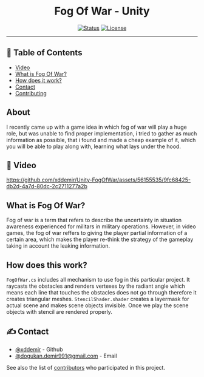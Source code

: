 <h1 align="center">Fog Of War - Unity</h3>

<div align="center">

[![Status](https://img.shields.io/badge/status-active-success.svg)]()
[![License](https://img.shields.io/badge/license-MIT-blue.svg)](/LICENSE)

</div>

---

## 📝 Table of Contents

- [Video](#video)
- [What is Fog Of War?](#whatisfogofwar)
- [How does it work?](#howdoesitwork)
- [Contact](#Contact)
- [Contributing](../CONTRIBUTING.md)

## About <a name = "about"></a>
I recently came up with a game idea in which fog of war will play a huge role, but was unable to find proper implementation, i tried to gather as much information as possible, that i found and made a cheap example of it, which you will be able to play along with, learning what lays under the hood.

## 🎥 Video <a name = "video"></a>



https://github.com/xddemir/Unity-FogOfWar/assets/56155535/9fc68425-db2d-4a7d-80dc-2c2711277a2b





## What is Fog Of War? <a name = "whatisfogofwar"></a>
Fog of war is a term that refers to describe the uncertainty in situation awareness experienced for militars in military operations. However, in video games, the fog of war reffers to giving the player partial information of a certain area, which makes the player re-think the strategy of the gameplay taking in account the leaking information.

## How does this work? <a name = "howdoesitwork"></a>
`FogOfWar.cs` includes all mechanism to use fog in this particular project. It raycasts the obstacles and renders vertexes by the radiant angle which means each line that touches the obstacles does not go through therefore it creates triangular meshes. `StencilShader.shader` creates a layermask for actual scene and makes scene objects invisible. Once we play the scene objects with stencil are rendered properly. 


## ✍️ Contact <a name = "Contact"></a>

- [@xddemir](https://github.com/xddemir) - Github
- [@dogukan.demir991@gmail.com](dogukan.demir991@gmail.com) - Email


See also the list of [contributors](https://github.com/xddemir/Stardew-Valley-Coop/contributors) who participated in this project.

